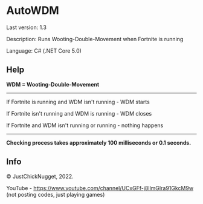 # AutoWDM
Last version: 1.3

Description: Runs Wooting-Double-Movement when Fortnite is running

Language: C# (.NET Core 5.0)

## Help
**WDM = Wooting-Double-Movement**

---

If Fortnite is running and WDM isn't running - WDM starts

If Fortnite isn't running and WDM is running -  WDM closes

If Fortnite and WDM isn't running or running - nothing happens

---

**Checking process takes approximately 100 milliseconds or 0.1 seconds.**

## Info
© JustChickNugget, 2022.

YouTube - https://www.youtube.com/channel/UCxGFf-j8llmGIra91GkcM9w (not posting codes, just playing games)
